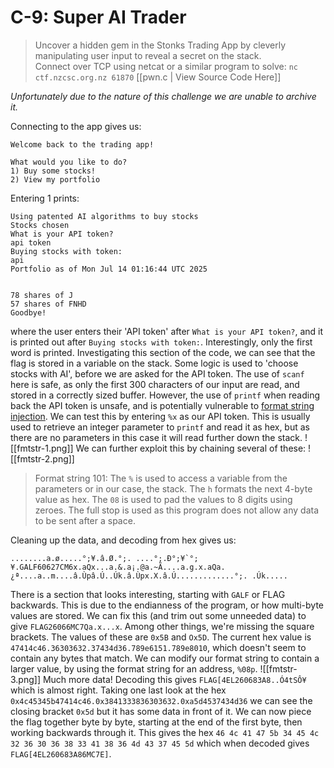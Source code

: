 # C-9: Super AI Trader
> Uncover a hidden gem in the Stonks Trading App by cleverly manipulating user input to reveal a secret on the stack.  
  Connect over TCP using netcat or a similar program to solve: `nc ctf.nzcsc.org.nz 61870`
  [[pwn.c | View Source Code Here]]
  
*Unfortunately due to the nature of this challenge we are unable to archive it.*

Connecting to the app gives us:
```
Welcome back to the trading app!

What would you like to do?
1) Buy some stocks!
2) View my portfolio
```
Entering 1 prints:
```
Using patented AI algorithms to buy stocks
Stocks chosen
What is your API token?
api token
Buying stocks with token:
api
Portfolio as of Mon Jul 14 01:16:44 UTC 2025


78 shares of J
57 shares of FNHD
Goodbye!
```
where the user enters their 'API token' after `What is your API token?`, and it is printed out after `Buying stocks with token:`. Interestingly, only the first word is printed. Investigating this section of the code, we can see that the flag is stored in a variable on the stack. Some logic is used to 'choose stocks with AI', before we are asked for the API token. The use of `scanf` here is safe, as only the first 300 characters of our input are read, and stored in a correctly sized buffer. However, the use of `printf` when reading back the API token is unsafe, and is potentially vulnerable to [format string injection](https://en.wikipedia.org/wiki/Uncontrolled_format_string). We can test this by entering `%x` as our API token. This is usually used to retrieve an integer parameter to `printf` and read it as hex, but as there are no parameters in this case it will read further down the stack.
![[fmtstr-1.png]]
We can further exploit this by chaining several of these:
![[fmtstr-2.png]]
> Format string 101:
> The `%` is used to access a variable from the parameters or in our case, the stack. The `h` formats the next 4-byte value as hex. The `08` is used to pad the values to 8 digits using zeroes. The full stop is used as this program does not allow any data to be sent after a space.

Cleaning up the data, and decoding from hex gives us:
```
........a.ø.....°;¥.â.Ø.°;. ....°;.Ð°;¥`°;¥.GALF60627CM6x.aQx...a.&.a¡.@a.~Ã....a.g.x.aQa.¿ª....a..m....â.Ùpâ.Ú..Úk.â.Ùpx.X.â.Ú.............°;. .Úk.....
```
There is a section that looks interesting, starting with `GALF` or FLAG backwards. This is due to the endianness of the program, or how multi-byte values are stored. We can fix this (and trim out some unneeded data) to give `FLAG26066MC7Qa.x...x`. Among other things, we're missing the square brackets. The values of these are `0x5B` and `Ox5D`. The current hex value is `47414c46.36303632.37434d36.789e6151.789e8010`, which doesn't seem to contain any bytes that match. We can modify our format string to contain a larger value, by using the format string for an address, `%08p`.
![[fmtstr-3.png]]
Much more data! Decoding this gives `FLAG[4EL260683A8..Ó4tSÔ¥` which is almost right. Taking one last look at the hex `0x4c45345b47414c46.0x3841333836303632.0xa5d4537434d36` we can see the closing bracket `0x5d` but it has some data in front of it. We can now piece the flag together byte by byte, starting at the end of the first byte, then working backwards through it. This gives the hex `46 4c 41 47 5b 34 45 4c 32 36 30 36 38 33 41 38 36 4d 43 37 45 5d` which when decoded gives `FLAG[4EL260683A86MC7E]`.